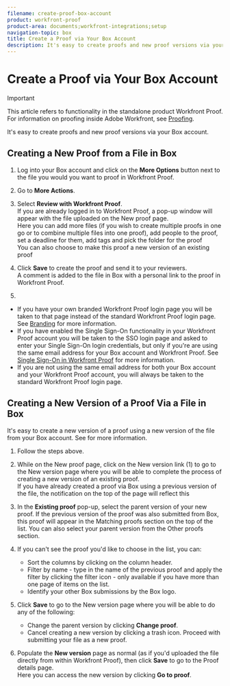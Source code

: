 ```yaml
---
filename: create-proof-box-account
product: workfront-proof
product-area: documents;workfront-integrations;setup
navigation-topic: box
title: Create a Proof via Your Box Account
description: It's easy to create proofs and new proof versions via your Box account.
---
```


# Create a Proof via Your Box Account

>[!IMPORTANT]
>
>This article refers to functionality in the standalone product Workfront Proof. For information on proofing inside Adobe Workfront, see [Proofing](../../../review-and-approve-work/proofing/proofing.md).

It's easy to create proofs and new proof versions via your Box account.

## Creating a New Proof from a File in Box

1. Log into your Box account and click on the **More Options** button next to the file you would you want to proof in Workfront Proof.
1. Go to **More Actions**.
1. Select **Review with Workfront Proof**.  
   If you are already logged in to Workfront Proof, a pop-up window will appear with the file uploaded on the&nbsp;New proof page.  
   Here you can add more files (if you wish to create multiple proofs in one go or to combine multiple files into one proof), add people to the proof, set a deadline for them, add tags and pick the folder for the proof  
   You can also choose to make this proof a new version of an existing proof

1. Click **Save**&nbsp;to create the proof and send it to your reviewers.  
   A comment is added to the file in Box with a personal link to the proof in Workfront Proof.

1.

   * If you have your own branded Workfront Proof login page you will be taken to that page instead of the standard Workfront Proof login page. See [Branding](https://support.workfront.com/hc/en-us/sections/115000921208-Branding) for more information. 
   * If you have enabled the Single Sign-On functionality in your Workfront Proof account you will be taken to the SSO login page and asked to enter your Single Sign-On login credentials, but only if you're are using the same email address for your Box account and Workfront Proof. See [Single Sign-On in Workfront Proof](../../../workfront-proof/wp-acct-admin/managing-security/single-sign-on-overview.md) for more information. 
   * If you are not using the same email address for both your Box account and your Workfront Proof account, you will always be taken to the standard Workfront Proof login page.

## Creating a New Version of a Proof Via a File in Box

It's easy to create a new version&nbsp;of a proof using a new version of the file from your Box account. See for more information.

1. Follow the steps above.
1. While on the New proof page, click on the New version link (1) to go to the New version page where you will be able to complete the process of creating a new version of an existing proof.  
   If you have already created a proof via Box using a previous version of the file, the notification on the top of the page will reflect this
1. In the **Existing proof** pop-up, select the parent version of your new proof. If the previous version of the proof was also submitted from Box, this proof will appear in the Matching proofs section on the top of the list. You can also select your parent version from the Other proofs section.&nbsp;
1. If you can't see the proof you'd like to choose in the list, you can:

   * Sort the columns by clicking on the column header.
   * Filter by name - type in the name of the previous proof and apply the filter by clicking the filter icon - only available if you have more than one page of items on the list.
   * Identify your other Box submissions by the Box logo.

1. Click **Save** to go to&nbsp;the New version page where you will be able to do any of the following:

   * Change the parent version by clicking **Change proof**.
   * Cancel creating a new version by clicking a trash icon. Proceed with submitting your file as a new proof.

1. Populate the **New version** page as normal (as if you'd uploaded the file directly from within Workfront Proof), then click **Save** to go&nbsp;to the Proof details page.  
   Here you can access the new version by clicking **Go to proof**.

